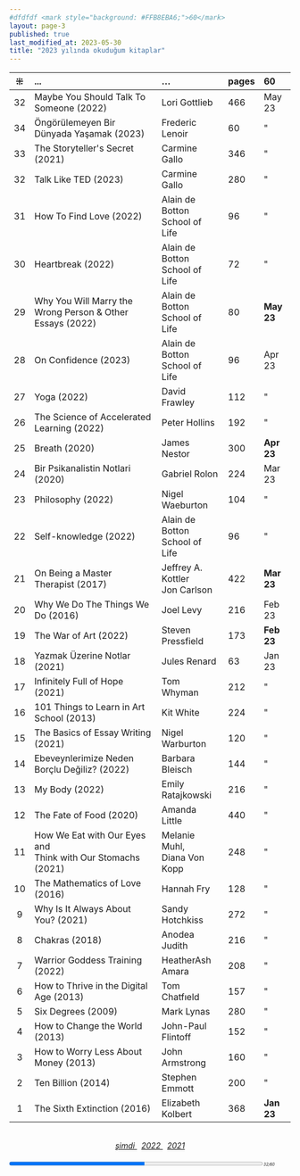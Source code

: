 ```yaml
---
#dfdfdf <mark style="background: #FFB8EBA6;">60</mark>
layout: page-3
published: true
last_modified_at: 2023-05-30
title: "2023 yılında okuduğum kitaplar"  
---
```


| ⁜ | ... | … | pages | 60 |
|:---:|:---- |:---- |:---- |:---- |
| 32 | Maybe You Should Talk To Someone (2022) | Lori Gottlieb | 466 | May 23 |
| 34 | Öngörülemeyen Bir Dünyada Yaşamak (2023) | Frederic Lenoir | 60 | " |
| 33 | The Storyteller's Secret (2021) | Carmine Gallo | 346 | " |
| 32 | Talk Like TED (2023) | Carmine Gallo | 280 | " |
| 31 | How To Find Love (2022) | Alain de Botton <br /> School of Life | 96 | " |
| 30 | Heartbreak (2022) | Alain de Botton <br /> School of Life | 72 | " |
| 29 | Why You Will Marry the Wrong Person & Other Essays (2022) | Alain de Botton <br /> School of Life | 80 | <b>May 23</b> |
| 28 | On Confidence (2023) | Alain de Botton <br /> School of Life | 96 | Apr 23 |
| 27 | Yoga (2022) | David Frawley | 112 | " |
| 26 | The Science of Accelerated Learning (2022) | Peter Hollins | 192 | " |
| 25 | Breath (2020) | James Nestor | 300 | <b>Apr 23</b> |
| 24 | Bir Psikanalistin Notlari (2020) | Gabriel Rolon | 224 | Mar 23 |
| 23 | Philosophy (2022) | Nigel Waeburton | 104 | " |
| 22 | Self-knowledge (2022) | Alain de Botton <br /> School of Life | 96 | " |
| 21 | On Being a Master Therapist (2017) | Jeffrey A. Kottler <br /> Jon Carlson | 422 | <b>Mar 23</b> 
| 20 | Why We Do The Things We Do (2016) | Joel Levy | 216 | Feb 23 |
| 19 | The War of Art (2022) | Steven Pressfield | 173 | <b>Feb 23</b> |
| 18 | Yazmak Üzerine Notlar (2021) | Jules Renard | 63 | Jan 23 |
| 17 | Infinitely Full of Hope (2021) | Tom Whyman | 212 | " |
| 16 | 101 Things to Learn in Art School (2013) | Kit White | 224 | " |
| 15 | The Basics of Essay Writing (2021) | Nigel Warburton | 120 | " |
| 14 | Ebeveynlerimize Neden Borçlu Değiliz? (2022) | Barbara Bleisch | 144 | " |
| 13 | My Body (2022) | Emily Ratajkowski | 216 | " |
| 12 | The Fate of Food (2020) | Amanda Little | 440 | " |
| 11 | How We Eat with Our Eyes and <br /> Think with Our Stomachs (2021) | Melanie Muhl, <br /> Diana Von Kopp | 248 | " |
| 10 | The Mathematics of Love (2016) | Hannah Fry | 128 | " |
| 9 | Why Is It Always About You? (2021) | Sandy Hotchkiss | 272 | " |
| 8 | Chakras (2018) | Anodea Judith | 216 | " |
| 7 | Warrior Goddess Training (2022) | HeatherAsh Amara | 208 | " |
| 6 | How to Thrive in the Digital Age (2013) | Tom Chatfıeld | 157 | " |
| 5 | Six Degrees (2009) | Mark Lynas | 280 | " |
| 4 | How to Change the World (2013) | John-Paul Flintoff | 152 | " |
| 3 | How to Worry Less About Money (2013) | John Armstrong | 160 | " |
| 2 | Ten Billion (2014) | Stephen Emmott | 200 | " |
| 1 | The Sixth Extinction (2016) | Elizabeth Kolbert | 368 | <b>Jan 23</b> |
  
  <br>
<center>
<span class="link1" style="font-style: italic;"><a href="/now" title='şimdi'>şimdi </a></span> &nbsp;
<span class="link1" style="font-style: italic;"><a href="/2022" title='2022'>2022 </a></span> &nbsp; <span class="link1" style="font-style: italic;"><a href="/2021" title='2021'>2021 </a></span>
</center>

  <br>
<div><progress title="32/60" value="32" max="60" style="width: 90%;"></progress><span style="font-size: 50%; width: 5%; font-style: italic;" title="reading challenge 2023"> 32/60</span></div>
<div style="clear: both"></div>
